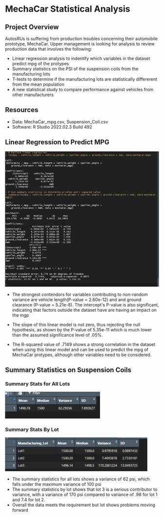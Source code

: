 # MechaCar Statistical Analysis

## Project Overview

AutosRUs is suffering from production troubles concerning their automobile prototype, MechaCar. Upper management is looking for analysis to review production data that involves the following:

- Linear regression analysis to indentify which variables in the dataset predict mpg of the protypes
- Summary statistics on the PSI of the suspension coils from the manufacturing lots
- T-tests to determine if the manufacturing lots are statistically differerent from the mean population
- A new statistical study to compare performance against vehicles from other manufacturers

## Resources

- Data: MechaCar_mpg.csv, Suspension_Coil.csv
- Software: R Studio 2022.02.3 Build 492

## Linear Regression to Predict MPG

![linRegression](https://github.com/mein0819/MechaCar_Statistical_Analysis/blob/main/readMe_Images/deliv1_stats.png)


- The strongest contendors for variables contributing to non-random variance are vehicle length(P-value = 2.60e-12) and
  and ground clearance (P-value = 5.21e-8). The intercept's P-value is also significant, indicating that factors outside
  the dataset have are having an impact on the mgp
  
- The slope of this linear model is not zero, thus rejecting the null hypothesis, as shown by the P-value of 5.35e-11 which 
  is much lower than the assumed significance level of .05%. 
  
- The R-squared value of .7149 shows a strong correlation in the dataset when using this linear model and can be used to 
  predict the mpg of MechaCar protypes, although other variables need to be considered. 
  
## Summary Statistics on Suspension Coils
### Summary Stats for All Lots
![summarystats1](https://github.com/mein0819/MechaCar_Statistical_Analysis/blob/main/readMe_Images/deliv2_1.png)

### Summary Stats By Lot
![summarystats2](https://github.com/mein0819/MechaCar_Statistical_Analysis/blob/main/readMe_Images/deliv2_2.png)

- The summary statistics for all lots shows a variance of 62 psi, which falls under the maximum variance of 100 psi
- The summary statistics by lot shows that lot 3 is a serious contributor to variance, with a variance of 170 psi 
  compared to variance of .98 for lot 1 and 7.4 for lot 2.
- Overall the data meets the requirement but lot shows problems moving forward
